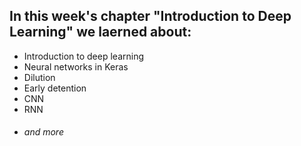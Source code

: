 ## In this week's chapter **"Introduction to Deep Learning"** we laerned about:

* Introduction to deep learning
* Neural networks in Keras
* Dilution
* Early detention
* CNN
* RNN
* ###### and more
